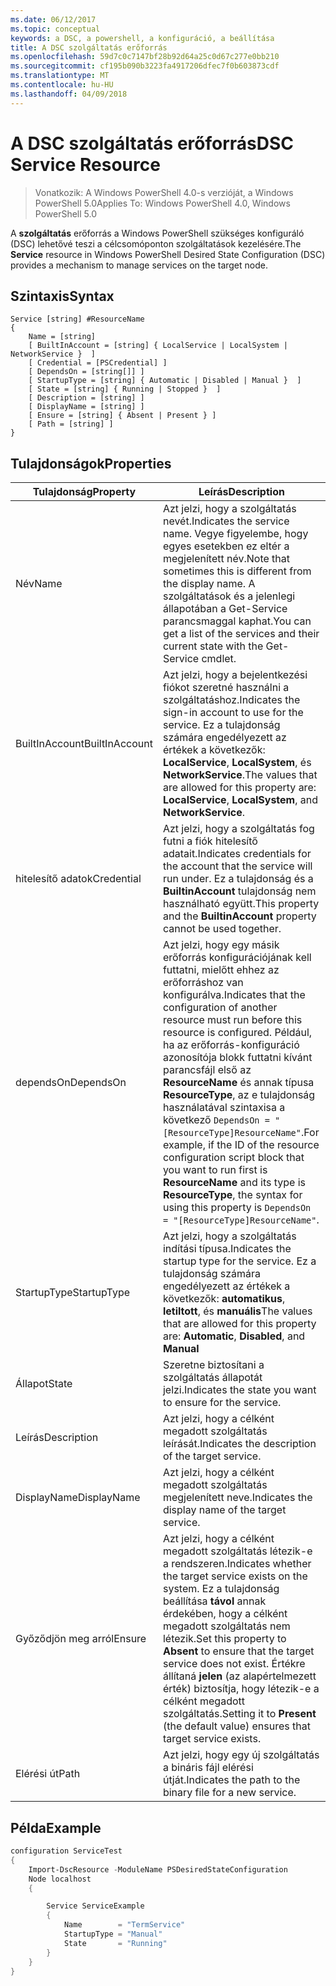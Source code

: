 ```yaml
---
ms.date: 06/12/2017
ms.topic: conceptual
keywords: a DSC, a powershell, a konfiguráció, a beállítása
title: A DSC szolgáltatás erőforrás
ms.openlocfilehash: 59d7c0c7147bf28b92d64a25c0d67c277e0bb210
ms.sourcegitcommit: cf195b090b3223fa4917206dfec7f0b603873cdf
ms.translationtype: MT
ms.contentlocale: hu-HU
ms.lasthandoff: 04/09/2018
---
```

# <a name="dsc-service-resource"></a><span data-ttu-id="a998c-103">A DSC szolgáltatás erőforrás</span><span class="sxs-lookup"><span data-stu-id="a998c-103">DSC Service Resource</span></span>

> <span data-ttu-id="a998c-104">Vonatkozik: A Windows PowerShell 4.0-s verzióját, a Windows PowerShell 5.0</span><span class="sxs-lookup"><span data-stu-id="a998c-104">Applies To: Windows PowerShell 4.0, Windows PowerShell 5.0</span></span>


<span data-ttu-id="a998c-105">A **szolgáltatás** erőforrás a Windows PowerShell szükséges konfiguráló (DSC) lehetővé teszi a célcsomóponton szolgáltatások kezelésére.</span><span class="sxs-lookup"><span data-stu-id="a998c-105">The **Service** resource in Windows PowerShell Desired State Configuration (DSC) provides a mechanism to manage services on the target node.</span></span>

## <a name="syntax"></a><span data-ttu-id="a998c-106">Szintaxis</span><span class="sxs-lookup"><span data-stu-id="a998c-106">Syntax</span></span>

```
Service [string] #ResourceName
{
    Name = [string]
    [ BuiltInAccount = [string] { LocalService | LocalSystem | NetworkService }  ]
    [ Credential = [PSCredential] ]
    [ DependsOn = [string[]] ]
    [ StartupType = [string] { Automatic | Disabled | Manual }  ]
    [ State = [string] { Running | Stopped }  ]
    [ Description = [string] ]
    [ DisplayName = [string] ]
    [ Ensure = [string] { Absent | Present } ]
    [ Path = [string] ]
}
```

## <a name="properties"></a><span data-ttu-id="a998c-107">Tulajdonságok</span><span class="sxs-lookup"><span data-stu-id="a998c-107">Properties</span></span>

|  <span data-ttu-id="a998c-108">Tulajdonság</span><span class="sxs-lookup"><span data-stu-id="a998c-108">Property</span></span>  |  <span data-ttu-id="a998c-109">Leírás</span><span class="sxs-lookup"><span data-stu-id="a998c-109">Description</span></span>   |
|---|---|
| <span data-ttu-id="a998c-110">Név</span><span class="sxs-lookup"><span data-stu-id="a998c-110">Name</span></span>| <span data-ttu-id="a998c-111">Azt jelzi, hogy a szolgáltatás nevét.</span><span class="sxs-lookup"><span data-stu-id="a998c-111">Indicates the service name.</span></span> <span data-ttu-id="a998c-112">Vegye figyelembe, hogy egyes esetekben ez eltér a megjelenített név.</span><span class="sxs-lookup"><span data-stu-id="a998c-112">Note that sometimes this is different from the display name.</span></span> <span data-ttu-id="a998c-113">A szolgáltatások és a jelenlegi állapotában a Get-Service parancsmaggal kaphat.</span><span class="sxs-lookup"><span data-stu-id="a998c-113">You can get a list of the services and their current state with the Get-Service cmdlet.</span></span>|
| <span data-ttu-id="a998c-114">BuiltInAccount</span><span class="sxs-lookup"><span data-stu-id="a998c-114">BuiltInAccount</span></span>| <span data-ttu-id="a998c-115">Azt jelzi, hogy a bejelentkezési fiókot szeretné használni a szolgáltatáshoz.</span><span class="sxs-lookup"><span data-stu-id="a998c-115">Indicates the sign-in account to use for the service.</span></span> <span data-ttu-id="a998c-116">Ez a tulajdonság számára engedélyezett az értékek a következők: **LocalService**, **LocalSystem**, és **NetworkService**.</span><span class="sxs-lookup"><span data-stu-id="a998c-116">The values that are allowed for this property are: **LocalService**, **LocalSystem**, and **NetworkService**.</span></span>|
| <span data-ttu-id="a998c-117">hitelesítő adatok</span><span class="sxs-lookup"><span data-stu-id="a998c-117">Credential</span></span>| <span data-ttu-id="a998c-118">Azt jelzi, hogy a szolgáltatás fog futni a fiók hitelesítő adatait.</span><span class="sxs-lookup"><span data-stu-id="a998c-118">Indicates credentials for the account that the service will run under.</span></span> <span data-ttu-id="a998c-119">Ez a tulajdonság és a __BuiltinAccount__ tulajdonság nem használható együtt.</span><span class="sxs-lookup"><span data-stu-id="a998c-119">This property and the __BuiltinAccount__ property cannot be used together.</span></span>|
| <span data-ttu-id="a998c-120">dependsOn</span><span class="sxs-lookup"><span data-stu-id="a998c-120">DependsOn</span></span>| <span data-ttu-id="a998c-121">Azt jelzi, hogy egy másik erőforrás konfigurációjának kell futtatni, mielőtt ehhez az erőforráshoz van konfigurálva.</span><span class="sxs-lookup"><span data-stu-id="a998c-121">Indicates that the configuration of another resource must run before this resource is configured.</span></span> <span data-ttu-id="a998c-122">Például, ha az erőforrás-konfiguráció azonosítója blokk futtatni kívánt parancsfájl első az __ResourceName__ és annak típusa __ResourceType__, az e tulajdonság használatával szintaxisa a következő `DependsOn = "[ResourceType]ResourceName"`.</span><span class="sxs-lookup"><span data-stu-id="a998c-122">For example, if the ID of the resource configuration script block that you want to run first is __ResourceName__ and its type is __ResourceType__, the syntax for using this property is `DependsOn = "[ResourceType]ResourceName"`.</span></span>|
| <span data-ttu-id="a998c-123">StartupType</span><span class="sxs-lookup"><span data-stu-id="a998c-123">StartupType</span></span>| <span data-ttu-id="a998c-124">Azt jelzi, hogy a szolgáltatás indítási típusa.</span><span class="sxs-lookup"><span data-stu-id="a998c-124">Indicates the startup type for the service.</span></span> <span data-ttu-id="a998c-125">Ez a tulajdonság számára engedélyezett az értékek a következők: **automatikus**, **letiltott**, és **manuális**</span><span class="sxs-lookup"><span data-stu-id="a998c-125">The values that are allowed for this property are: **Automatic**, **Disabled**, and **Manual**</span></span>|
| <span data-ttu-id="a998c-126">Állapot</span><span class="sxs-lookup"><span data-stu-id="a998c-126">State</span></span>| <span data-ttu-id="a998c-127">Szeretne biztosítani a szolgáltatás állapotát jelzi.</span><span class="sxs-lookup"><span data-stu-id="a998c-127">Indicates the state you want to ensure for the service.</span></span>|
| <span data-ttu-id="a998c-128">Leírás</span><span class="sxs-lookup"><span data-stu-id="a998c-128">Description</span></span> | <span data-ttu-id="a998c-129">Azt jelzi, hogy a célként megadott szolgáltatás leírását.</span><span class="sxs-lookup"><span data-stu-id="a998c-129">Indicates the description of the target service.</span></span>|
| <span data-ttu-id="a998c-130">DisplayName</span><span class="sxs-lookup"><span data-stu-id="a998c-130">DisplayName</span></span> | <span data-ttu-id="a998c-131">Azt jelzi, hogy a célként megadott szolgáltatás megjelenített neve.</span><span class="sxs-lookup"><span data-stu-id="a998c-131">Indicates the display name of the target service.</span></span>|
| <span data-ttu-id="a998c-132">Győződjön meg arról</span><span class="sxs-lookup"><span data-stu-id="a998c-132">Ensure</span></span> | <span data-ttu-id="a998c-133">Azt jelzi, hogy a célként megadott szolgáltatás létezik-e a rendszeren.</span><span class="sxs-lookup"><span data-stu-id="a998c-133">Indicates whether the target service exists on the system.</span></span> <span data-ttu-id="a998c-134">Ez a tulajdonság beállítása **távol** annak érdekében, hogy a célként megadott szolgáltatás nem létezik.</span><span class="sxs-lookup"><span data-stu-id="a998c-134">Set this property to **Absent** to ensure that the target service does not exist.</span></span> <span data-ttu-id="a998c-135">Értékre állítaná **jelen** (az alapértelmezett érték) biztosítja, hogy létezik-e a célként megadott szolgáltatás.</span><span class="sxs-lookup"><span data-stu-id="a998c-135">Setting it to **Present** (the default value) ensures that target service exists.</span></span>|
| <span data-ttu-id="a998c-136">Elérési út</span><span class="sxs-lookup"><span data-stu-id="a998c-136">Path</span></span> | <span data-ttu-id="a998c-137">Azt jelzi, hogy egy új szolgáltatás a bináris fájl elérési útját.</span><span class="sxs-lookup"><span data-stu-id="a998c-137">Indicates the path to the binary file for a new service.</span></span>|

## <a name="example"></a><span data-ttu-id="a998c-138">Példa</span><span class="sxs-lookup"><span data-stu-id="a998c-138">Example</span></span>

```powershell
configuration ServiceTest
{
    Import-DscResource -ModuleName PSDesiredStateConfiguration
    Node localhost
    {

        Service ServiceExample
        {
            Name        = "TermService"
            StartupType = "Manual"
            State       = "Running"
        }
    }
}
```